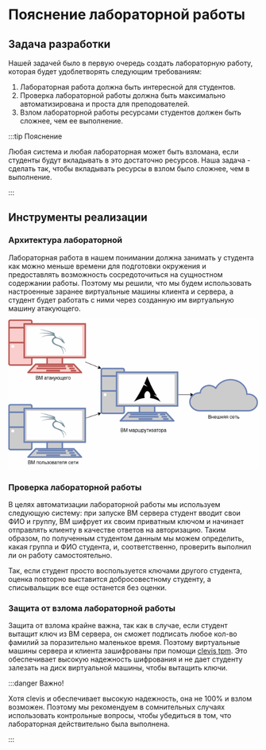 # Пояснение лабораторной работы

## Задача разработки

Нашей задачей было в первую очередь создать лабораторную работу, которая будет удоблетворять следующим требованиям:
1. Лабораторная работа должна быть интересной для студентов.
2. Проверка лабораторной работы должна быть максимально автоматизирована и проста для преподователей.
3. Взлом лабораторной работы ресурсами студентов должен быть сложнее, чем ее выполнение.

:::tip Пояснение

Любая система и любая лабораторная может быть взломана, если студенты будут вкладывать в это достаточно ресурсов. Наша задача - сделать так, чтобы вкладывать ресурсы в взлом было сложнее, чем в выполнение.

:::

## Инструменты реализации

### Архитектура лабораторной

Лабораторная работа в нашем понимании должна занимать у студента как можно меньше времени для подготовки окружения и предоставлять возможность сосредоточиться на сущностном содержании работы. Поэтому мы решили, что мы будем использовать настроенные заранее виртуальные машины клиента и сервера, а студент будет работать с ними через созданную им виртуальную машину атакующего.

![Виртуальная сеть](/docs/4/img/4/topology.png)

### Проверка лабораторной работы

В целях автоматизации лабораторной работы мы используем следующую систему: при запуске ВМ сервера студент вводит свои ФИО и группу, ВМ шифрует их своим приватным ключом и начинает отправлять клиенту в качестве ответов на авторизацию. Таким образом, по полученным студентом данным мы можем определить, какая группа и ФИО студента, и, соответственно, проверить выполнил ли он работу самостоятельно. 

Так, если студент просто воспользуется ключами другого студента, оценка повторно выставится добросовестному студенту, а списывальщик все еще останется без оценки.

### Защита от взлома лабораторной работы

Защита от взлома крайне важна, так как в случае, если студент вытащит ключ из ВМ сервера, он сможет подписать любое кол-во фамилий за поразительно маленькое время. Поэтому виртуальные машины сервера и клиента зашифрованы при помощи [clevis tpm](https://github.com/latchset/clevis). Это обеспечивает высокую надежность шифрования и не дает студенту залезать на диск виртуальной машины, чтобы вытащить ключи.

:::danger Важно!

Хотя clevis и обеспечивает высокую надежность, она не 100% и взлом возможен. Поэтому мы рекомендуем в сомнительных случаях использовать контрольные вопросы, чтобы убедиться в том, что лабораторная действительно была выполнена.

:::
